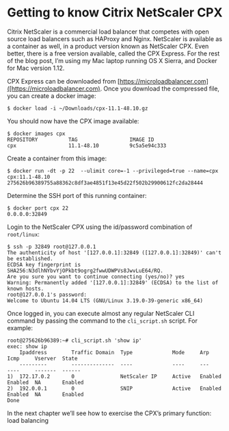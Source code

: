 # Getting to know Citrix NetScaler CPX

Citrix NetScaler is a commercial load balancer that competes with open source load balancers such as HAProxy and Nginx. NetScaler is available as a container as well, in a product version known as NetScaler CPX. Even better, there is a free version available, called the CPX Express. For the rest of the blog post, I’m using my Mac laptop running OS X Sierra, and Docker for Mac version 1.12.

CPX Express can be downloaded from [https://microloadbalancer.com]([https://microloadbalancer.com). Once you download the compressed file, you can create a docker image:

```
$ docker load -i ~/Downloads/cpx-11.1-48.10.gz
```
You should now have the CPX image available:

```
$ docker images cpx
REPOSITORY          TAG                 IMAGE ID                        
cpx                 11.1-48.10          9c5a5e94c333        
```

Create a container from this image:

```
$ docker run -dt -p 22  --ulimit core=-1 --privileged=true --name=cpx cpx:11.1-48.10
275626b96389755a88362c8df3ae4851f13e45d22f502b29900612fc2da28444
```

Determine the SSH port of this running container:

```
$ docker port cpx 22
0.0.0.0:32849
```

Login to the NetScaler CPX using the id/password combination of `root/linux`:

```
$ ssh -p 32849 root@127.0.0.1 
The authenticity of host '[127.0.0.1]:32849 ([127.0.0.1]:32849)' can't be established.
ECDSA key fingerprint is SHA256:N3dlhNYbvYjOPkbt9ogrg2fwwUDWPVs8JwvLuE64/RQ.
Are you sure you want to continue connecting (yes/no)? yes
Warning: Permanently added '[127.0.0.1]:32849' (ECDSA) to the list of known hosts.
root@127.0.0.1's password: 
Welcome to Ubuntu 14.04 LTS (GNU/Linux 3.19.0-39-generic x86_64)
```

Once logged in, you can execute almost any regular NetScaler CLI command by passing the command to the `cli_script.sh` script. For example:

```
root@275626b96389:~# cli_script.sh 'show ip'   
exec: show ip
    Ipaddress        Traffic Domain  Type             Mode     Arp      Icmp     Vserver  State
    ---------        --------------  ----             ----     ---      ----     -------  ------
1)  172.17.0.2       0               NetScaler IP     Active   Enabled  Enabled  NA       Enabled
2)  192.0.0.1        0               SNIP             Active   Enabled  Enabled  NA       Enabled
Done
```

In the next chapter we’ll see how to exercise the CPX’s primary function: load balancing


